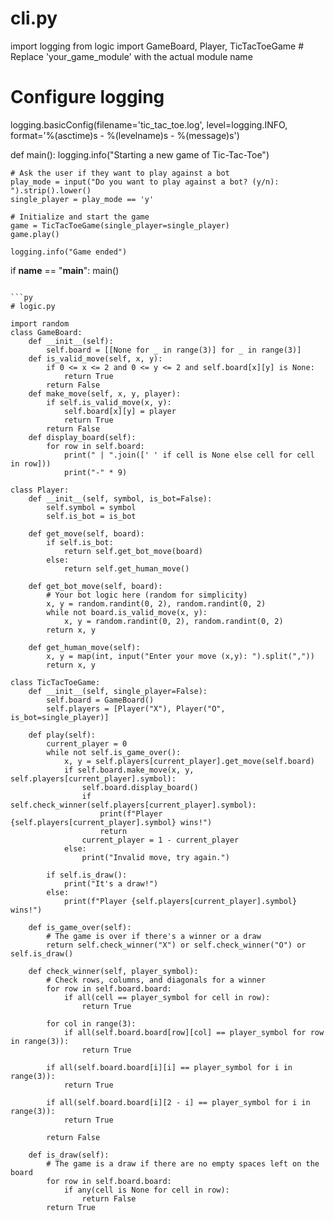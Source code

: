 # cli.py

import logging
from logic import GameBoard, Player, TicTacToeGame  # Replace 'your_game_module' with the actual module name

# Configure logging
logging.basicConfig(filename='tic_tac_toe.log', level=logging.INFO, format='%(asctime)s - %(levelname)s - %(message)s')

def main():
    logging.info("Starting a new game of Tic-Tac-Toe")

    # Ask the user if they want to play against a bot
    play_mode = input("Do you want to play against a bot? (y/n): ").strip().lower()
    single_player = play_mode == 'y'

    # Initialize and start the game
    game = TicTacToeGame(single_player=single_player)
    game.play()

    logging.info("Game ended")

if __name__ == "__main__":
    main()
```

```py
# logic.py

import random
class GameBoard:
    def __init__(self):
        self.board = [[None for _ in range(3)] for _ in range(3)]
    def is_valid_move(self, x, y):
        if 0 <= x <= 2 and 0 <= y <= 2 and self.board[x][y] is None:
            return True
        return False
    def make_move(self, x, y, player):
        if self.is_valid_move(x, y):
            self.board[x][y] = player
            return True
        return False
    def display_board(self):
        for row in self.board:
            print(" | ".join([' ' if cell is None else cell for cell in row]))
            print("-" * 9)

class Player:
    def __init__(self, symbol, is_bot=False):
        self.symbol = symbol
        self.is_bot = is_bot

    def get_move(self, board):
        if self.is_bot:
            return self.get_bot_move(board)
        else:
            return self.get_human_move()

    def get_bot_move(self, board):
        # Your bot logic here (random for simplicity)
        x, y = random.randint(0, 2), random.randint(0, 2)
        while not board.is_valid_move(x, y):
            x, y = random.randint(0, 2), random.randint(0, 2)
        return x, y

    def get_human_move(self):
        x, y = map(int, input("Enter your move (x,y): ").split(","))
        return x, y

class TicTacToeGame:
    def __init__(self, single_player=False):
        self.board = GameBoard()
        self.players = [Player("X"), Player("O", is_bot=single_player)]

    def play(self):
        current_player = 0
        while not self.is_game_over():
            x, y = self.players[current_player].get_move(self.board)
            if self.board.make_move(x, y, self.players[current_player].symbol):
                self.board.display_board()
                if self.check_winner(self.players[current_player].symbol):
                    print(f"Player {self.players[current_player].symbol} wins!")
                    return
                current_player = 1 - current_player
            else:
                print("Invalid move, try again.")

        if self.is_draw():
            print("It's a draw!")
        else:
            print(f"Player {self.players[current_player].symbol} wins!")

    def is_game_over(self):
        # The game is over if there's a winner or a draw
        return self.check_winner("X") or self.check_winner("O") or self.is_draw()

    def check_winner(self, player_symbol):
        # Check rows, columns, and diagonals for a winner
        for row in self.board.board:
            if all(cell == player_symbol for cell in row):
                return True

        for col in range(3):
            if all(self.board.board[row][col] == player_symbol for row in range(3)):
                return True

        if all(self.board.board[i][i] == player_symbol for i in range(3)):
            return True

        if all(self.board.board[i][2 - i] == player_symbol for i in range(3)):
            return True

        return False

    def is_draw(self):
        # The game is a draw if there are no empty spaces left on the board
        for row in self.board.board:
            if any(cell is None for cell in row):
                return False
        return True
```
